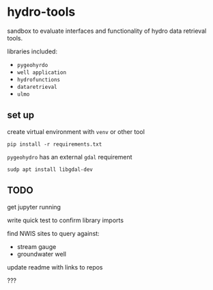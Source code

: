 # hydro-tools

sandbox to evaluate interfaces and functionality of hydro data retrieval tools.

libraries included:
- `pygeohyrdo`
- `well application`
- `hydrofunctions`
- `dataretrieval`
- `ulmo`

## set up

create virtual environment with `venv` or other tool

`pip install -r requirements.txt`

`pygeohydro` has an external `gdal` requirement

`sudp apt install libgdal-dev`

## TODO

get jupyter running

write quick test to confirm library imports

find NWIS sites to query against:

- stream gauge
- groundwater well

update readme with links to repos

???


